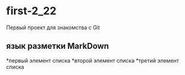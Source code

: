# first-2_22
Первый проект для знакомства с Git

## язык разметки MarkDown
*первый элемент списка
*второй элемент списка
*третий элемент списка
